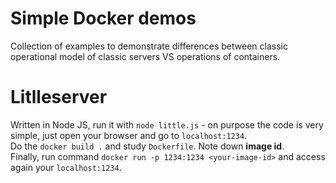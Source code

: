 Simple Docker demos
===================

Collection of examples to demonstrate differences between classic operational 
model of classic servers VS operations of containers.

# Litlleserver

Written in Node JS, run it with `node little.js` - on purpose the code is very 
simple, just open your browser and go to `localhost:1234`.  
Do the `docker build .` and study `Dockerfile`. Note down **image id**.  
Finally, run command `docker run -p 1234:1234 <your-image-id>` and access again 
your `localhost:1234`.
